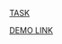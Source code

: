   [TASK](https://docs.google.com/document/d/1LH0ebYLbrJRceDEO-fwoA82NSJmdSs4ND9Wgap0FlCw/edit#)
  
 [DEMO LINK](https://pasha5555.github.io/sign-app/)
